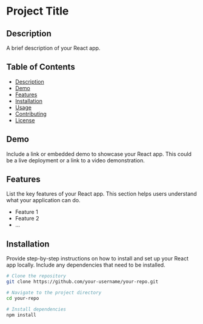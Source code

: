 # Project Title

## Description

A brief description of your React app.

## Table of Contents

- [Description](#description)
- [Demo](#demo)
- [Features](#features)
- [Installation](#installation)
- [Usage](#usage)
- [Contributing](#contributing)
- [License](#license)

## Demo

Include a link or embedded demo to showcase your React app. This could be a live deployment or a link to a video demonstration.

## Features

List the key features of your React app. This section helps users understand what your application can do.

- Feature 1
- Feature 2
- ...

## Installation

Provide step-by-step instructions on how to install and set up your React app locally. Include any dependencies that need to be installed.

```bash
# Clone the repository
git clone https://github.com/your-username/your-repo.git

# Navigate to the project directory
cd your-repo

# Install dependencies
npm install
